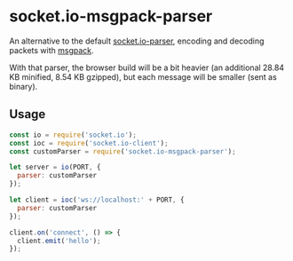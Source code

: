 
# socket.io-msgpack-parser

An alternative to the default [socket.io-parser](https://github.com/socketio/socket.io-parser), encoding and decoding packets with [msgpack](http://msgpack.org/).

With that parser, the browser build will be a bit heavier (an additional 28.84 KB minified, 8.54 KB gzipped), but each message will be smaller (sent as binary).

## Usage

```js
const io = require('socket.io');
const ioc = require('socket.io-client');
const customParser = require('socket.io-msgpack-parser');

let server = io(PORT, {
  parser: customParser
});

let client = ioc('ws://localhost:' + PORT, {
  parser: customParser
});

client.on('connect', () => {
  client.emit('hello');
});
```
